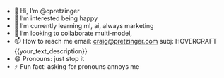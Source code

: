 - 👋 Hi, I’m @cpretzinger
- 👀 I’m interested being happy
- 🌱 I’m currently learning ml, ai, always marketing
- 💞️ I’m looking to collaborate multi-model, 
- 📫 How to reach me email: craig@pretzinger.com subj: HOVERCRAFT {{your_text_description}}
- 😄 Pronouns: just stop it 
- ⚡ Fun fact: asking for pronouns annoys me

<!---
cpretzinger/cpretzinger is a ✨ special ✨ repository because its `README.md` (this file) appears on your GitHub profile.
You can click the Preview link to take a look at your changes.
--->
